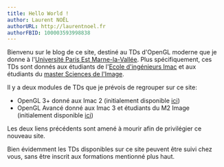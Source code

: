 ```yaml
---
title: Hello World !
author: Laurent NOËL
authorURL: http://laurentnoel.fr
authorFBID: 100003593998838
---
```


Bienvenu sur le blog de ce site, destiné au TDs d'OpenGL moderne que je donne à l'[Université Paris Est Marne-la-Vallée](http://www.u-pem.fr/). Plus spécifiquement, ces TDs sont donnés aux étudiants de l'[Ecole d'ingénieurs Imac](https://www.ingenieur-imac.fr/) et aux étudiants du [master Sciences de l'Image](http://www.u-pem.fr/formations/loffre-de-formations/masters/domaine-sciences-technologies-sante/mention-informatique/master-sciences-de-limage/).

Il y a deux modules de TDs que je prévois de regrouper sur ce site:
- OpenGL 3+ donné aux Imac 2 (initialement disponible [ici](http://igm.univ-mlv.fr/~lnoel/index.php?section=teaching&teaching=opengl))
- OpenGL Avancé donné aux Imac 3 et étudiants du M2 Image (initialement disponible [ici](https://celeborn2bealive.github.io/opengl-avance/))

Les deux liens précédents sont amené à mourir afin de privilégier ce nouveau site.

Bien évidemment les TDs disponibles sur ce site peuvent être suivi chez vous, sans être inscrit aux formations mentionné plus haut.

<!--truncate-->